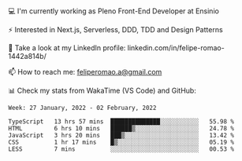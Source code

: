 💻 I'm currently working as Pleno Front-End Developer at Ensinio

⚡ Interested in Next.js, Serverless, DDD, TDD and Design Patterns

👥 Take a look at my LinkedIn profile: linkedin.com/in/felipe-romao-1442a814b/

📫 How to reach me: feliperomao.a@gmail.com

📊 Check my stats from WakaTime (VS Code) and GitHub:

<!--START_SECTION:waka-->
```text
Week: 27 January, 2022 - 02 February, 2022

TypeScript   13 hrs 57 mins  ██████████████░░░░░░░░░░░   55.98 % 
HTML         6 hrs 10 mins   ██████▒░░░░░░░░░░░░░░░░░░   24.78 % 
JavaScript   3 hrs 20 mins   ███▒░░░░░░░░░░░░░░░░░░░░░   13.42 % 
CSS          1 hr 17 mins    █▒░░░░░░░░░░░░░░░░░░░░░░░   05.19 % 
LESS         7 mins          ░░░░░░░░░░░░░░░░░░░░░░░░░   00.53 % 
```
<!--END_SECTION:waka-->
